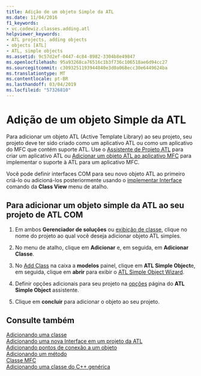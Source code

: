 ```yaml
---
title: Adição de um objeto Simple da ATL
ms.date: 11/04/2016
f1_keywords:
- vc.codewiz.classes.adding.atl
helpviewer_keywords:
- ATL projects, adding objects
- objects [ATL]
- ATL, simple objects
ms.assetid: 9c57d2ef-0447-4c84-8982-3304b8e49847
ms.openlocfilehash: 95a93268ca76516c1b3f736c106518ae6d94cc27
ms.sourcegitcommit: c3093251193944840e3d0a068ecc30e6449624ba
ms.translationtype: MT
ms.contentlocale: pt-BR
ms.lasthandoff: 03/04/2019
ms.locfileid: "57326810"
---
```

# <a name="adding-an-atl-simple-object"></a>Adição de um objeto Simple da ATL

Para adicionar um objeto ATL (Active Template Library) ao seu projeto, seu projeto deve ter sido criado como um aplicativo ATL ou como um aplicativo do MFC que contém suporte ATL. Use o [Assistente de Projeto ATL](../../atl/reference/atl-project-wizard.md) para criar um aplicativo ATL ou [Adicionar um objeto ATL ao aplicativo MFC](../../mfc/reference/adding-atl-support-to-your-mfc-project.md) para implementar o suporte à ATL para um aplicativo MFC.

Você pode definir interfaces COM para seu novo objeto ATL ao primeiro criá-lo ou adicioná-los posteriormente usando o [implementar Interface](../../ide/implement-interface-wizard.md) comando da **Class View** menu de atalho.

## <a name="to-add-an-atl-simple-object-to-your-atl-com-project"></a>Para adicionar um objeto simple da ATL ao seu projeto de ATL COM

1. Em ambos **Gerenciador de soluções** ou [exibição de classe](/visualstudio/ide/viewing-the-structure-of-code), clique no nome do projeto ao qual você deseja adicionar objeto ATL simples.

1. No menu de atalho, clique em **Adicionar** e, em seguida, em **Adicionar Classe**.

1. No [Add Class](../../ide/add-class-dialog-box.md) na caixa a **modelos** painel, clique em **ATL Simple Object**e, em seguida, clique em **abrir** para exibir o [ATL Simple Object Wizard](../../atl/reference/atl-simple-object-wizard.md).

1. Definir opções adicionais para seu projeto na [opções](../../atl/reference/options-atl-simple-object-wizard.md) página do **ATL Simple Object** assistente.

1. Clique em **concluir** para adicionar o objeto ao seu projeto.

## <a name="see-also"></a>Consulte também

[Adicionando uma classe](../../ide/adding-a-class-visual-cpp.md)<br/>
[Adicionando uma nova Interface em um projeto da ATL](../../atl/reference/adding-a-new-interface-in-an-atl-project.md)<br/>
[Adicionando pontos de conexão a um objeto](../../atl/adding-connection-points-to-an-object.md)<br/>
[Adicionando um método](../../ide/adding-a-method-visual-cpp.md)<br/>
[Classe MFC](../../mfc/reference/adding-an-mfc-class.md)<br/>
[Adicionando uma classe do C++ genérica](../../ide/adding-a-generic-cpp-class.md)
